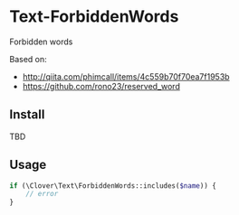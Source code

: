 # Text-ForbiddenWords

Forbidden words

Based on:

- http://qiita.com/phimcall/items/4c559b70f70ea7f1953b
- https://github.com/rono23/reserved_word

## Install

TBD

## Usage

```php
if (\Clover\Text\ForbiddenWords::includes($name)) {
    // error
}
```

